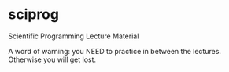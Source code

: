 # sciprog
Scientific Programming Lecture Material



A word of warning: you NEED to practice in between the lectures. Otherwise you will get lost.

